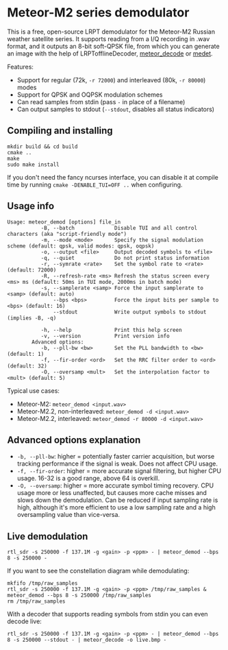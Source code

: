 Meteor-M2 series demodulator
============================

This is a free, open-source LRPT demodulator for the Meteor-M2 Russian weather
satellite series. It supports reading from a I/Q recording in .wav format,
and it outputs an 8-bit soft-QPSK file, from which you can generate an image
with the help of LRPTofflineDecoder,
[meteor\_decode](https://github.com/dbdexter-dev/meteor_decode) or
[medet](https://github.com/artlav/meteor_decoder).

Features:
- Support for regular (72k, `-r 72000`) and interleaved (80k, `-r 80000`) modes
- Support for QPSK and OQPSK modulation schemes
- Can read samples from stdin (pass `-` in place of a filename)
- Can output samples to stdout (`--stdout`, disables all status indicators)


Compiling and installing
------------------------

```
mkdir build && cd build
cmake ..
make
sudo make install
```

If you don't need the fancy ncurses interface, you can disable it at compile
time by running `cmake -DENABLE_TUI=OFF ..` when configuring.


Usage info
----------
```
Usage: meteor_demod [options] file_in
           -B, --batch             Disable TUI and all control characters (aka "script-friendly mode")
           -m, --mode <mode>       Specify the signal modulation scheme (default: qpsk, valid modes: qpsk, oqpsk)
           -o, --output <file>     Output decoded symbols to <file>
           -q, --quiet             Do not print status information
           -r, --symrate <rate>    Set the symbol rate to <rate> (default: 72000)
           -R, --refresh-rate <ms> Refresh the status screen every <ms> ms (default: 50ms in TUI mode, 2000ms in batch mode)
           -s, --samplerate <samp> Force the input samplerate to <samp> (default: auto)
               --bps <bps>         Force the input bits per sample to <bps> (default: 16)
               --stdout            Write output symbols to stdout (implies -B, -q)

           -h, --help              Print this help screen
           -v, --version           Print version info
        Advanced options:
           -b, --pll-bw <bw>       Set the PLL bandwidth to <bw> (default: 1)
           -f, --fir-order <ord>   Set the RRC filter order to <ord> (default: 32)
           -O, --oversamp <mult>   Set the interpolation factor to <mult> (default: 5)
```

Typical use cases:
- Meteor-M2: `meteor_demod <input.wav>`
- Meteor-M2.2, non-interleaved: `meteor_demod -d <input.wav>`
- Meteor-M2.2, interleaved: `meteor_demod -r 80000 -d <input.wav>`


Advanced options explanation
----------------------------

- `-b, --pll-bw`: higher = potentially faster carrier acquisition, but worse
  tracking performance if the signal is weak. Does not affect CPU usage.
- `-f, --fir-order`: higher = more accurate signal filtering, but higher CPU usage.
  16-32 is a good range, above 64 is overkill.
- `-O, --oversamp`: higher = more accurate symbol timing recovery. CPU usage
  more or less unaffected, but causes more cache misses and slows down the
  demodulation.  Can be reduced if input sampling rate is high, although it's
  more efficient to use a low sampling rate and a high oversampling value than
  vice-versa.


Live demodulation
-----------------

```
rtl_sdr -s 250000 -f 137.1M -g <gain> -p <ppm> - | meteor_demod --bps 8 -s 250000 -
```


If you want to see the constellation diagram while demodulating:


```
mkfifo /tmp/raw_samples
rtl_sdr -s 250000 -f 137.1M -g <gain> -p <ppm> /tmp/raw_samples &
meteor_demod --bps 8 -s 250000 /tmp/raw_samples
rm /tmp/raw_samples
```

With a decoder that supports reading symbols from stdin you can even decode live:

```
rtl_sdr -s 250000 -f 137.1M -g <gain> -p <ppm> - | meteor_demod --bps 8 -s 250000 --stdout - | meteor_decode -o live.bmp -
```


